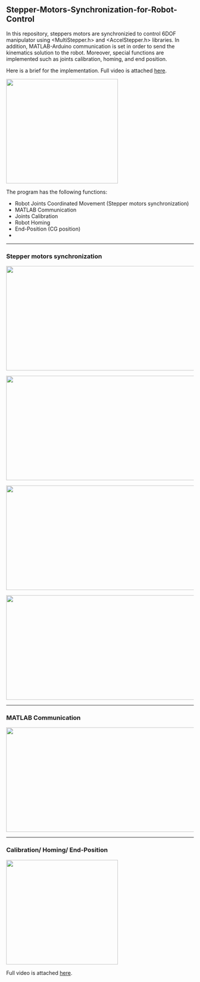 ## Stepper-Motors-Synchronization-for-Robot-Control
In this repository, steppers motors are synchronizied to control 6DOF manipulator using <MultiStepper.h> and <AccelStepper.h> libraries. In addition, MATLAB-Arduino communication is set in order to send the kinematics solution to the robot. Moreover, special functions are implemented such as joints calibration, homing, and end position. 

Here is a brief for the implementation. Full video is attached [here](https://drive.google.com/file/d/1M3BjSpMHcEspvYx5vrVKCISbspiHiJ5X/view?usp=sharing).
<p align="left"><img src="https://user-images.githubusercontent.com/90580636/146723211-144d0847-4ea3-4b66-bcab-db4f1eefaf8c.gif" width="300" height="280" /></p>

The program has the following functions:
- Robot Joints Coordinated Movement (Stepper motors synchronization)
- MATLAB Communication 
- Joints Calibration 
- Robot Homing
- End-Position (CG position)
- 
---
### Stepper motors synchronization
<p align="left"><img src="https://user-images.githubusercontent.com/90580636/146725925-77ec8972-cf46-4d01-98a0-8cbdc07db349.png" width="600" height="280" /></p>

<p align="left"><img src="https://user-images.githubusercontent.com/90580636/146726017-89908272-9fb9-4716-b5e5-da15ac00d7e5.png" width="600" height="280" /></p>

<p align="left"><img src="https://user-images.githubusercontent.com/90580636/146726140-9b3bd92e-2bbe-46fa-847c-c3bf15bfc9d7.png" width="600" height="280" /></p>

<p align="left"><img src="https://user-images.githubusercontent.com/90580636/146726227-88b03fca-c343-44ad-a44a-9068a954d8c2.png" width="600" height="280" /></p>

---
### MATLAB Communication 
<p align="left"><img src="https://user-images.githubusercontent.com/90580636/146723637-22ea6cf0-3347-450c-9a6e-76ec3276bed3.png" width="600" height="280" /></p>

---
### Calibration/ Homing/ End-Position
<p align="left"><img src="https://user-images.githubusercontent.com/90580636/146724846-0ffd6cbd-042a-4779-8b2d-1b59345f1232.gif" width="300" height="280" /></p>

Full video is attached [here](https://drive.google.com/file/d/1jQn1Gvp8Jp3hgi7CoDXL0Ty54K_mfvm9/view?usp=sharing).


